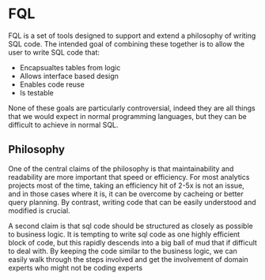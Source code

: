 # FQL

FQL is a set of tools designed to support and extend a philosophy of writing SQL code.  The intended goal of combining these together 
is to allow the user to write SQL code that:

* Encapsualtes tables from logic
* Allows interface based design
* Enables code reuse
* Is testable

None of these goals are particularly controversial, indeed they are all things that we would expect in normal programming languages, but
they can be difficult to achieve in normal SQL.

## Philosophy

One of the central claims of the philosophy is that maintainability and readability are more important that speed or efficiency.  For most analytics projects most of the time, taking an efficiency hit of 2-5x is not an issue, and in those cases where it is, it can be overcome by cacheing or better query planning.  By contrast, writing code that can be easily understood and modified is crucial. 

A second claim is that sql code should be structured as closely as possible to business logic.  It is tempting to write sql code as one highly efficient block of code, but this rapidly descends into a big ball of mud that if difficult to deal with.  By keeping the code similar to the business logic, we can easily walk through the steps involved and get the involvement of domain experts who might not be coding experts


